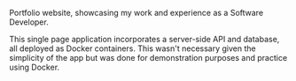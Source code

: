 Portfolio website, showcasing my work and experience as a Software Developer.

This single page application incorporates a server-side API and database, all deployed as Docker containers. This wasn't necessary given the simplicity of the app but was done for demonstration purposes and practice using Docker.

